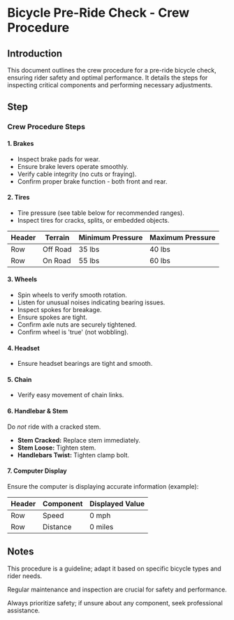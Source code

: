 # Bicycle Pre-Ride Check - Crew Procedure

## Introduction

This document outlines the crew procedure for a pre-ride bicycle check, ensuring rider safety and optimal performance. It details the steps for inspecting critical components and performing necessary adjustments.

## Step

### Crew Procedure Steps

#### 1. Brakes

*   Inspect brake pads for wear.
*   Ensure brake levers operate smoothly.
*   Verify cable integrity (no cuts or fraying).
*   Confirm proper brake function - both front and rear.

#### 2. Tires

*   Tire pressure (see table below for recommended ranges).
*   Inspect tires for cracks, splits, or embedded objects.

| Header | Terrain | Minimum Pressure | Maximum Pressure |
|---|---|---|---|
| Row | Off Road | 35 lbs | 40 lbs |
| Row | On Road | 55 lbs | 60 lbs |
#### 3. Wheels

*   Spin wheels to verify smooth rotation.
*   Listen for unusual noises indicating bearing issues.
*   Inspect spokes for breakage.
*   Ensure spokes are tight.
*   Confirm axle nuts are securely tightened.
*   Confirm wheel is 'true' (not wobbling).

#### 4. Headset

*   Ensure headset bearings are tight and smooth.

#### 5. Chain

*   Verify easy movement of chain links.

#### 6. Handlebar & Stem

Do *not* ride with a cracked stem.

*   **Stem Cracked:** Replace stem immediately.
*   **Stem Loose:** Tighten stem.
*   **Handlebars Twist:** Tighten clamp bolt.

#### 7. Computer Display

Ensure the computer is displaying accurate information (example):

| Header | Component | Displayed Value |
|---|---|---|
| Row | Speed | 0 mph |
| Row | Distance | 0 miles |
## Notes

This procedure is a guideline; adapt it based on specific bicycle types and rider needs.

Regular maintenance and inspection are crucial for safety and performance.

Always prioritize safety; if unsure about any component, seek professional assistance.